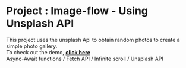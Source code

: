 # Project : Image-flow - Using Unsplash API
This project uses the unsplash Api to obtain random photos to create a simple photo gallery.\
To check out the demo, **[click here](https://criscrispy.github.io/simple-resume-v2/)**\
Async-Await functions / Fetch API / Infinite scroll / Unsplash  API

